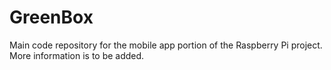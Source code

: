 # GreenBox
Main code repository for the mobile app portion of the Raspberry Pi project. More information is to be added.
